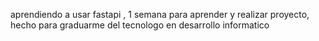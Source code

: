 aprendiendo a usar fastapi , 1 semana para aprender y realizar proyecto, hecho para graduarme del tecnologo en desarrollo informatico
